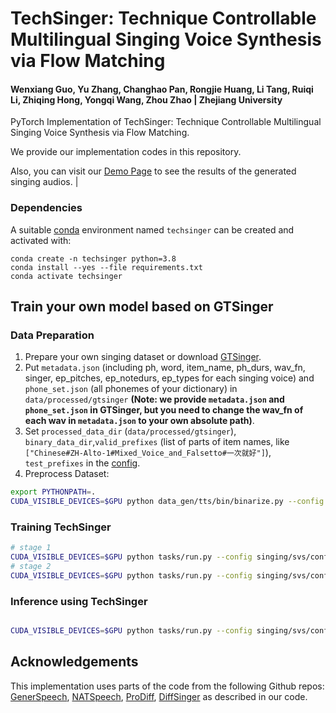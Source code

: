 # TechSinger: Technique Controllable Multilingual Singing Voice Synthesis via Flow Matching

####  Wenxiang Guo, Yu Zhang, Changhao Pan, Rongjie Huang, Li Tang, Ruiqi Li, Zhiqing Hong, Yongqi Wang, Zhou Zhao | Zhejiang University

PyTorch Implementation of TechSinger: Technique Controllable Multilingual Singing Voice Synthesis via Flow Matching.

We provide our implementation codes in this repository.

Also, you can visit our [Demo Page](https://tech-singer.github.io/) to see the results of the generated singing audios.                                              |

### Dependencies

A suitable [conda](https://conda.io/) environment named `techsinger` can be created
and activated with:

```
conda create -n techsinger python=3.8
conda install --yes --file requirements.txt
conda activate techsinger
```

## Train your own model based on GTSinger

### Data Preparation 

1. Prepare your own singing dataset or download [GTSinger](https://github.com/GTSinger/GTSinger).
2. Put `metadata.json` (including ph, word, item_name, ph_durs, wav_fn, singer, ep_pitches, ep_notedurs, ep_types for each singing voice) and `phone_set.json` (all phonemes of your dictionary) in `data/processed/gtsinger` **(Note: we provide `metadata.json` and `phone_set.json` in GTSinger, but you need to change the wav_fn of each wav in `metadata.json` to your own absolute path)**.
3. Set `processed_data_dir` (`data/processed/gtsinger`), `binary_data_dir`,`valid_prefixes` (list of parts of item names, like `["Chinese#ZH-Alto-1#Mixed_Voice_and_Falsetto#一次就好"]`), `test_prefixes` in the [config](./egs/techsinger.yaml).
4. Preprocess Dataset: 

```bash
export PYTHONPATH=.
CUDA_VISIBLE_DEVICES=$GPU python data_gen/tts/bin/binarize.py --config singing/svs/config/binarizer/gtsinger.yaml
```

### Training TechSinger

```bash
# stage 1
CUDA_VISIBLE_DEVICES=$GPU python tasks/run.py --config singing/svs/config/svs/gtsinger/stage1.yaml --exp_name svs/gtsinger/stage1 --reset
# stage 2
CUDA_VISIBLE_DEVICES=$GPU python tasks/run.py --config singing/svs/config/svs/gtsinger/stage2.yaml --exp_name svs/gtsinger/stage2 --reset

```

### Inference using TechSinger

```bash

CUDA_VISIBLE_DEVICES=$GPU python tasks/run.py --config singing/svs/config/svs/gtsinger/stage2.yaml --exp_name svs/gtsinger/stage2 --infer

```

## Acknowledgements

This implementation uses parts of the code from the following Github repos:
[GenerSpeech](https://github.com/Rongjiehuang/GenerSpeech),
[NATSpeech](https://github.com/NATSpeech/NATSpeech),
[ProDiff](https://github.com/Rongjiehuang/ProDiff),
[DiffSinger](https://github.com/MoonInTheRiver/DiffSinger)
as described in our code.
